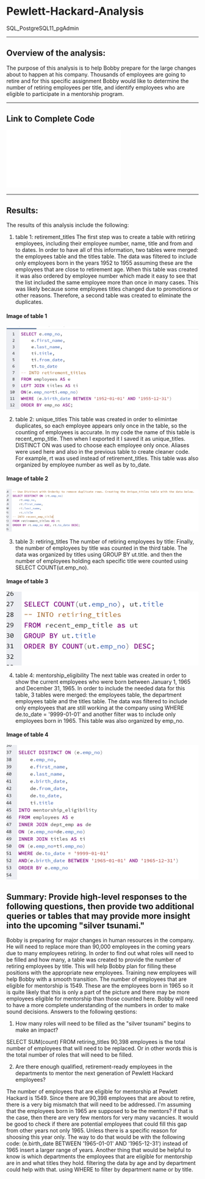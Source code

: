 # Pewlett-Hackard-Analysis
SQL_PostgreSQL11_pgAdmin

---

## Overview of the analysis: 

The purpose of this analysis is to help Bobby prepare for the large changes about to happen at his company. Thousands of employees are going to retire and for this specific assignment Bobby would like to determine the number of retiring employees per title, and identify employees who are eligible to participate in a mentorship program. 

---

## Link to Complete Code
![Employee_Database_challenge.sql](Queries/Employee_Database_challenge.sql)

---

## Results: 

The results of this analysis include the following:

1. table 1: retirement_titles 
The first step was to create a table with retiring employees, including their employee number, name, title and from and to dates. In order to have all of this information, two tables were merged: the employees table and the titles table. The data was filtered to include only employees born in the years 1952 to 1955 assuming these are the employees that are close to retirement age. 
When this table was created it was also ordered by employee number which made it easy to see that the list included the same employee more than once in many cases. This was likely because some employees titles changed due to promotions or other reasons. Therefore, a second table was created to eliminate the duplicates. 

#### Image of table 1
![table_1.png](Queries/table_1.png)


2. table 2: unique_titles
This table was created in order to elimintae duplicates, so each employee appears only once in the table, so the counting of employees is accurate. In my code the name of this table is recent_emp_title. Then when I exported it I saved it as unique_titles. 
DISTINCT ON was used to choose each employee only once. Aliases were used here and also in the previous table to create cleaner code. For example, rt was used instead of retirement_titles. This table was also organized by employee number as well as by to_date. 

#### Image of table 2
![table_2.png](Queries/table_2.png)


3. table 3: retiring_titles
The number of retiring employees by title:
Finally, the number of employees by title was counted in the third table. The data was organized by titles using GROUP BY ut.title. and then the number of employees holding each specific title were counted using SELECT COUNT(ut.emp_no). 

#### Image of table 3
![table_3.png](Queries/table_3.png)


4. table 4: mentorship_eligibility
The next table was created in order to show the current employees who were born between January 1, 1965 and December 31, 1965. In order to include the needed data for this table, 3 tables were merged: the employees table, the department employees table and the titles table. The data was filtered to include only employees that are still working at the company using WHERE de.to_date = '9999-01-01' and another filter was to include only employees born in 1965. This table was also organized by emp_no.  

#### Image of table 4
![table_4.png](Queries/table_4.png)


## Summary: Provide high-level responses to the following questions, then provide two additional queries or tables that may provide more insight into the upcoming "silver tsunami."

Bobby is preparing for major changes in human resources in the company. He will need to replace more than 90,000 employees in the coming years due to many employees retiring. In order to find out what roles will need to be filled and how many, a table was created to provide the number of retiring employees by title. This will help Bobby plan for filling these positions with the appropriate new employees. 
Training new employees will help Bobby with a smooth transition. The number of employees that are eligible for mentorship is 1549. These are the employees born in 1965 so it is quite likely that this is only a part of the picture and there may be more employees eligible for mentorship than those counted here. Bobby will need to have a more complete understanding of the numbers in order to make sound decisions. 
Answers to the following qestions: 

1. How many roles will need to be filled as the "silver tsunami" begins to make an impact?

SELECT SUM(count) FROM retiring_titles 
90,398 employees is the total  number of employees that will need to be replaced. Or in other words this is the total number of roles that will need to be filled. 

2. Are there enough qualified, retirement-ready employees in the departments to mentor the next generation of Pewlett Hackard employees?

The number of employees that are eligible for mentorship at Pewlett Hackard is 1549. Since there are 90,398 employees that are about to retire, there is a very big mismatch that will need to be addressed. I'm assuming that the employees born in 1965 are supposed to be the mentors? if that is the case, then there are very few mentors for very many vacancies. It would be good to check if there are potential employees that could fill this gap from other years not only 1965. Unless there is a specific reason for shoosing this year only. The way to do that would be with the following code:
(e.birth_date BETWEEN '1965-01-01' AND '1965-12-31') instead of 1965 insert a larger range of years. Another thing that would be helpful to know is which departments the employees that are eligible for mentorship are in and what titles they hold. filtering the data by age and by department could help with that. using WHERE to filter by department name or by title. 



